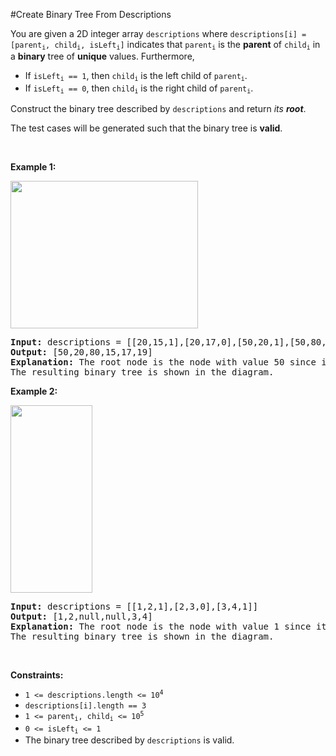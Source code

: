 #Create Binary Tree From Descriptions
<p>You are given a 2D integer array <code>descriptions</code> where <code>descriptions[i] = [parent<sub>i</sub>, child<sub>i</sub>, isLeft<sub>i</sub>]</code> indicates that <code>parent<sub>i</sub></code> is the <strong>parent</strong> of <code>child<sub>i</sub></code> in a <strong>binary</strong> tree of <strong>unique</strong> values. Furthermore,</p>
<ul>
<li>If <code>isLeft<sub>i</sub> == 1</code>, then <code>child<sub>i</sub></code> is the left child of <code>parent<sub>i</sub></code>.</li>
<li>If <code>isLeft<sub>i</sub> == 0</code>, then <code>child<sub>i</sub></code> is the right child of <code>parent<sub>i</sub></code>.</li>
</ul>
<p>Construct the binary tree described by <code>descriptions</code> and return <em>its <strong>root</strong></em>.</p>
<p>The test cases will be generated such that the binary tree is <strong>valid</strong>.</p>
<p> </p>
<p><strong class="example">Example 1:</strong></p>
<img alt="" src="https://assets.leetcode.com/uploads/2022/02/09/example1drawio.png" style="width:300px;height:236px"/>
<pre><strong>Input:</strong> descriptions = [[20,15,1],[20,17,0],[50,20,1],[50,80,0],[80,19,1]]
<strong>Output:</strong> [50,20,80,15,17,19]
<strong>Explanation:</strong> The root node is the node with value 50 since it has no parent.
The resulting binary tree is shown in the diagram.
</pre>
<p><strong class="example">Example 2:</strong></p>
<img alt="" src="https://assets.leetcode.com/uploads/2022/02/09/example2drawio.png" style="width:131px;height:300px"/>
<pre><strong>Input:</strong> descriptions = [[1,2,1],[2,3,0],[3,4,1]]
<strong>Output:</strong> [1,2,null,null,3,4]
<strong>Explanation:</strong> The root node is the node with value 1 since it has no parent.
The resulting binary tree is shown in the diagram.
</pre>
<p> </p>
<p><strong>Constraints:</strong></p>
<ul>
<li><code>1 &lt;= descriptions.length &lt;= 10<sup>4</sup></code></li>
<li><code>descriptions[i].length == 3</code></li>
<li><code>1 &lt;= parent<sub>i</sub>, child<sub>i</sub> &lt;= 10<sup>5</sup></code></li>
<li><code>0 &lt;= isLeft<sub>i</sub> &lt;= 1</code></li>
<li>The binary tree described by <code>descriptions</code> is valid.</li>
</ul>
